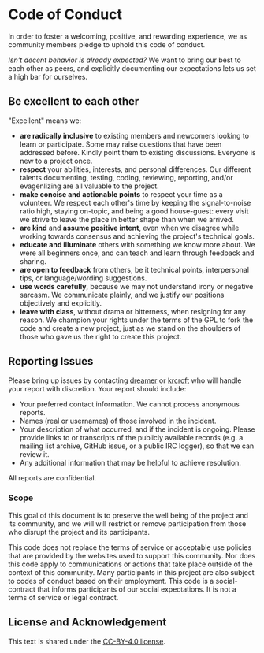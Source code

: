 # Code of Conduct

In order to foster a welcoming, positive, and rewarding experience, we as
community members pledge to uphold this code of conduct.

*Isn't decent behavior is already expected?* We want to bring our best to each
other as peers, and explicitly documenting our expectations lets us set a high
bar for ourselves.

## Be excellent to each other

"Excellent" means we:

- **are radically inclusive** to existing members and newcomers looking to
  learn or participate. Some may raise questions that have been addressed
  before. Kindly point them to existing discussions. Everyone is new to a
  project once.
- **respect** your abilities, interests, and personal differences.  Our
  different talents documenting, testing, coding, reviewing, reporting, and/or
  evagenlizing are all valuable to the project.
- **make concise and actionable points** to respect your time as a volunteer.
  We respect each other's time by keeping the signal-to-noise ratio high,
  staying on-topic, and being a good house-guest: every visit we strive to
  leave the place in better shape than when we arrived.
- **are kind** and **assume positive intent**, even when we disagree while
  working towards consensus and achieving the project's technical goals.
- **educate and illuminate** others with something we know more about. We were
  all beginners once, and can teach and learn through feedback and sharing.
- **are open to feedback** from others, be it technical points,  interpersonal
  tips, or language/wording suggestions.
- **use words carefully**, because we may not understand irony or negative
  sarcasm. We communicate plainly, and we justify our positions objectively and
  explicitly.
- **leave with class**, without drama or bitterness, when resigning for any
  reason. We champion your rights under the terms of the GPL to fork the code
  and create a new project, just as we stand on the shoulders of those who gave
  us the right to create this project.

## Reporting Issues

Please bring up issues by contacting
[dreamer](mailto:patryk.obara+coc@gmail.com) or
[krcroft](mailto:k.r.croft+coc@gmail.com) who will handle your report with
discretion. Your report should include:

- Your preferred contact information. We cannot process anonymous reports.
- Names (real or usernames) of those involved in the incident.
- Your description of what occurred, and if the incident is ongoing. Please
  provide links to or transcripts of the publicly available records (e.g. a
  mailing list archive, GitHub issue, or a public IRC logger), so that we can
  review it.
- Any additional information that may be helpful to achieve resolution.

All reports are confidential.

### Scope

This goal of this document is to preserve the well being of the project and its
community, and we will will restrict or remove participation from those who
disrupt the project and its participants.

This code does not replace the terms of service or acceptable use policies that
are provided by the websites used to support this community. Nor does this code
apply to communications or actions that take place outside of the context of
this community. Many participants in this project are also subject to codes of
conduct based on their employment. This code is a social-contract that informs
participants of our social expectations. It is not a terms of service or legal
contract.

## License and Acknowledgement

This text is shared under the [CC-BY-4.0
license](https://creativecommons.org/licenses/by/4.0/).
